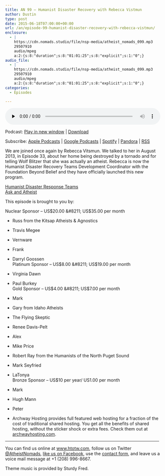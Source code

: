 ```yaml
---
title: AN 99 – Humanist Disaster Recovery with Rebecca Vistmun
author: Dustin
type: post
date: 2015-06-18T07:00:00+00:00
url: /an/episode-99-humanist-disaster-recovery-with-rebecca-vistmun/
enclosure:
  - |
    https://cdn.nomads.studio/file/nsp-media/atheist_nomads_099.mp3
    29507910
    audio/mpeg
    a:2:{s:8:"duration";s:8:"01:01:25";s:8:"explicit";s:1:"0";}
audio_file:
  - |
    https://cdn.nomads.studio/file/nsp-media/atheist_nomads_099.mp3
    29507910
    audio/mpeg
    a:2:{s:8:"duration";s:8:"01:01:25";s:8:"explicit";s:1:"0";}
categories:
  - Episodes

---
```

<div itemscope itemtype="http://schema.org/AudioObject">
  <meta itemprop="name" content="Episode 99 &#8211; Humanist Disaster Recovery with Rebecca Vistmun" />
  
  <meta itemprop="uploadDate" content="2015-06-18T01:00:00-06:00" />
  
  <meta itemprop="encodingFormat" content="audio/mpeg" />
  
  <meta itemprop="duration" content="PT1H01M25S" />
  
  <meta itemprop="description" content="We are joined once again by Rebecca Vitsmun. We talked to her in August 2013, in Episode 33, about her home being destroyed by a tornado and for telling Wolf Blitzer that she was actually an atheist. Rebecca is now the Humanist Disaster Recovery Team..." />
  
  <meta itemprop="contentUrl" content="https://dts.podtrac.com/redirect.mp3/cdn.nomads.studio/file/nsp-media/atheist_nomads_099.mp3" />
  
  <meta itemprop="contentSize" content="28.1" />
  </p> 
  
  <div class="powerpress_player" id="powerpress_player_8355">
    <audio class="wp-audio-shortcode" id="audio-5138-99" preload="none" style="width: 100%;" controls="controls"><source type="audio/mpeg" src="https://dts.podtrac.com/redirect.mp3/cdn.nomads.studio/file/nsp-media/atheist_nomads_099.mp3?_=99" /><a href="https://dts.podtrac.com/redirect.mp3/cdn.nomads.studio/file/nsp-media/atheist_nomads_099.mp3">https://dts.podtrac.com/redirect.mp3/cdn.nomads.studio/file/nsp-media/atheist_nomads_099.mp3</a></audio>
  </div>
</div>

<p class="powerpress_links powerpress_links_mp3">
  Podcast: <a href="https://dts.podtrac.com/redirect.mp3/cdn.nomads.studio/file/nsp-media/atheist_nomads_099.mp3" class="powerpress_link_pinw" target="_blank" title="Play in new window" onclick="return powerpress_pinw('https://htotw.com/?powerpress_pinw=5138-podcast');" rel="nofollow">Play in new window</a> | <a href="https://dts.podtrac.com/redirect.mp3/cdn.nomads.studio/file/nsp-media/atheist_nomads_099.mp3" class="powerpress_link_d" title="Download" rel="nofollow" download="atheist_nomads_099.mp3">Download</a>
</p>

<p class="powerpress_links powerpress_subscribe_links">
  Subscribe: <a href="https://podcasts.apple.com/us/podcast/humanists-take-on-the-world/id530050098?mt=2&ls=1" class="powerpress_link_subscribe powerpress_link_subscribe_itunes" target="_blank" title="Subscribe on Apple Podcasts" rel="nofollow">Apple Podcasts</a> | <a href="https://www.google.com/podcasts?feed=aHR0cDovL2F0aGVpc3Rub21hZHMubGlic3luLmNvbS9yc3M%3D" class="powerpress_link_subscribe powerpress_link_subscribe_googleplay" target="_blank" title="Subscribe on Google Podcasts" rel="nofollow">Google Podcasts</a> | <a href="https://open.spotify.com/show/3LzK2xZGike6Tc1GEMtMbr?si=LieN9SNuTpq96smuaUsH8A" class="powerpress_link_subscribe powerpress_link_subscribe_spotify" target="_blank" title="Subscribe on Spotify" rel="nofollow">Spotify</a> | <a href="https://www.pandora.com/podcast/atheist-nomads/PC:10122?corr=62071012&part=ug" class="powerpress_link_subscribe powerpress_link_subscribe_pandora" target="_blank" title="Subscribe on Pandora" rel="nofollow">Pandora</a> | <a href="https://htotw.com/feed/podcast/" class="powerpress_link_subscribe powerpress_link_subscribe_rss" target="_blank" title="Subscribe via RSS" rel="nofollow">RSS</a>
</p>

We are joined once again by Rebecca Vitsmun. We talked to her in August 2013, in Episode 33, about her home being destroyed by a tornado and for telling Wolf Blitzer that she was actually an atheist. Rebecca is now the Humanist Disaster Recovery Teams Development Coordinator with the Foundation Beyond Belief and they have officially launched this new program.

<a href="https://foundationbeyondbelief.org/hdrteams" target="_blank" rel="noopener">Humanist Disaster Response Teams</a>  
<a href="http://askanatheist.tv" target="_blank" rel="noopener">Ask and Atheist</a>

This episode is brought to you by:

Nuclear Sponsor &#8211; US$20.00 &#8211; US$35.00 per month  
* Russ from the Kitsap Atheists & Agnostics  
* Travis Megee  
* Vernware  
* Frank  
* Darryl Goossen  
Platinum Sponsor &#8211; US$8.00 &#8211; US$19.00 per month  
* Virginia Dawn  
* Paul Burkey  
Gold Sponsor &#8211; US$4.00 &#8211; US$7.00 per month  
* Mark  
* Gary from Idaho Atheists  
* The Flying Skeptic  
* Renee Davis-Pelt  
* Alex  
* Mike Price  
* Robert Ray from the Humanists of the North Puget Sound  
* Mark Seyfried  
* LaTonya  
Bronze Sponsor &#8211; US$10 per year/ US1.00 per month  
* Mark  
* Hugh Mann  
* Peter

* Archway Hosting provides full featured web hosting for a fraction of the cost of traditional shared hosting. You get all the benefits of shared hosting, without the sticker shock or extra fees. Check them out at <a href="http://archwayhosting.com/" target="_blank" rel="noopener">archwayhosting.com</a>.

<hr width="500" />

You can find us online at <a href="https://www.htotw.com/" target="_blank" rel="noopener">www.htotw.com</a>, follow us on Twitter <a href="https://htotw.com/twitter" target="_blank" rel="noopener">@AtheistNomads</a>, <a href="https://htotw.com/facebook" target="_blank" rel="noopener">like us on Facebook</a>, use the [contact form](https://htotw.com/contact), and leave us a voice mail message at +1 (208) 996-8667.

Theme music is provided by Sturdy Fred.